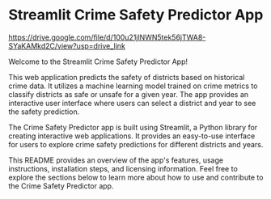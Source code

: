 # Streamlit Crime Safety Predictor App
https://drive.google.com/file/d/100u21jlNWN5tek56jTWA8-SYaKAMkd2C/view?usp=drive_link

Welcome to the Streamlit Crime Safety Predictor App!

This web application predicts the safety of districts based on historical crime data. It utilizes a machine learning model trained on crime metrics to classify districts as safe or unsafe for a given year. The app provides an interactive user interface where users can select a district and year to see the safety prediction.

The Crime Safety Predictor app is built using Streamlit, a Python library for creating interactive web applications. It provides an easy-to-use interface for users to explore crime safety predictions for different districts and years.

This README provides an overview of the app's features, usage instructions, installation steps, and licensing information. Feel free to explore the sections below to learn more about how to use and contribute to the Crime Safety Predictor app.
